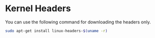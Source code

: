 # Kernel Headers
You can use the following command for downloading the headers only.
```sh
sudo apt-get install linux-headers-$(uname -r)
```
